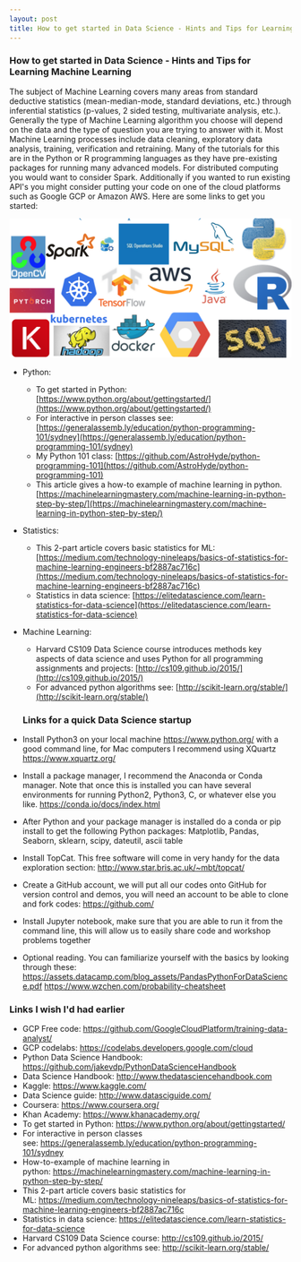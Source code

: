 ```yaml
---
layout: post
title: How to get started in Data Science - Hints and Tips for Learning Machine Learning
---
```

### How to get started in Data Science - Hints and Tips for Learning Machine Learning


The subject of Machine Learning covers many areas from standard deductive statistics (mean-median-mode, standard deviations, etc.) through inferential statistics (p-values, 2 sided testing, multivariate analysis, etc.). Generally the type of Machine Learning algorithm you choose will depend on the data and the type of question you are trying to answer with it. Most Machine Learning processes include data cleaning, exploratory data analysis, training, verification and retraining. Many of the tutorials for this are in the Python or R programming languages as they have pre-existing packages for running many advanced models. For distributed computing you would want to consider Spark. Additionally if you wanted to run existing API's you might consider putting your code on one of the cloud platforms such as Google GCP or Amazon AWS. Here are some links to get you started:

![Tools in Data Science](../images/Tools.png) 
 
* Python:
  * To get started in Python: [https://www.python.org/about/gettingstarted/](https://www.python.org/about/gettingstarted/)
  * For interactive in person classes see: [https://generalassemb.ly/education/python-programming-101/sydney](https://generalassemb.ly/education/python-programming-101/sydney)
  * My Python 101 class: [https://github.com/AstroHyde/python-programming-101](https://github.com/AstroHyde/python-programming-101)
  * This article gives a how-to example of machine learning in python. [https://machinelearningmastery.com/machine-learning-in-python-step-by-step/](https://machinelearningmastery.com/machine-learning-in-python-step-by-step/)

* Statistics:
  * This 2-part article covers basic statistics for ML: [https://medium.com/technology-nineleaps/basics-of-statistics-for-machine-learning-engineers-bf2887ac716c](https://medium.com/technology-nineleaps/basics-of-statistics-for-machine-learning-engineers-bf2887ac716c)
  * Statistics in data science: [https://elitedatascience.com/learn-statistics-for-data-science](https://elitedatascience.com/learn-statistics-for-data-science)

* Machine Learning:
  * Harvard CS109 Data Science course introduces methods key aspects of data science and uses Python for all programming assignments and projects: [http://cs109.github.io/2015/](http://cs109.github.io/2015/)
  * For advanced python algorithms see: [http://scikit-learn.org/stable/](http://scikit-learn.org/stable/)
  
  ### Links for a quick Data Science startup
  
* Install Python3 on your local machine https://www.python.org/ with a good command line, for Mac computers I recommend using XQuartz https://www.xquartz.org/ 
* Install a package manager, I recommend the Anaconda or Conda manager. Note that once this is installed you can have several environments for running Python2, Python3, C, or whatever else you like. https://conda.io/docs/index.html
* After Python and your package manager is installed do a conda or pip install to get the following Python packages: Matplotlib, Pandas, Seaborn, sklearn, scipy, dateutil, ascii table
* Install TopCat. This free software will come in very handy for the data exploration section: http://www.star.bris.ac.uk/~mbt/topcat/ 
* Create a GitHub account, we will put all our codes onto GitHub for version control and demos, you will need an account to be able to clone and fork codes: https://github.com/
* Install Jupyter notebook, make sure that you are able to run it from the command line, this will allow us to easily share code and workshop problems together
* Optional reading. You can familiarize yourself with the basics by looking through these: https://assets.datacamp.com/blog_assets/PandasPythonForDataScience.pdf https://www.wzchen.com/probability-cheatsheet 

### Links I wish I'd had earlier

* GCP Free code: https://github.com/GoogleCloudPlatform/training-data-analyst/ 
* GCP codelabs: https://codelabs.developers.google.com/cloud 
* Python Data Science Handbook: https://github.com/jakevdp/PythonDataScienceHandbook 
* Data Science Handbook: http://www.thedatasciencehandbook.com 
* Kaggle: https://www.kaggle.com/ 
* Data Science guide: http://www.datasciguide.com/ 
* Coursera: https://www.coursera.org/ 
* Khan Academy: https://www.khanacademy.org/ 
* To get started in Python: https://www.python.org/about/gettingstarted/
* For interactive in person classes see: https://generalassemb.ly/education/python-programming-101/sydney
* How-to-example of machine learning in python: https://machinelearningmastery.com/machine-learning-in-python-step-by-step/
* This 2-part article covers basic statistics for ML: https://medium.com/technology-nineleaps/basics-of-statistics-for-machine-learning-engineers-bf2887ac716c
* Statistics in data science: https://elitedatascience.com/learn-statistics-for-data-science
* Harvard CS109 Data Science course: http://cs109.github.io/2015/
* For advanced python algorithms see: http://scikit-learn.org/stable/

